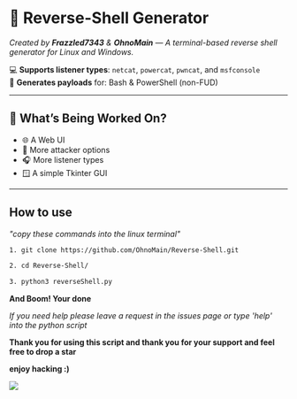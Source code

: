 # 🐚 Reverse-Shell Generator

_Created by **Frazzled7343** & **OhnoMain** — A terminal-based reverse shell generator for Linux and Windows._

💻 **Supports listener types**: `netcat`, `powercat`, `pwncat`, and `msfconsole`  
🐍 **Generates payloads** for: Bash & PowerShell (non-FUD)

---

## 🚧 What’s Being Worked On?

- 🌐 A Web UI  
- 🎯 More attacker options  
- 🎧 More listener types  
- 🪟 A simple Tkinter GUI  

---

<h2>How to use</h2>

_"copy these commands into the linux terminal"_
```bash 
1. git clone https://github.com/OhnoMain/Reverse-Shell.git
```
```bash
2. cd Reverse-Shell/
```
```bash
3. python3 reverseShell.py
```
**And Boom! Your done**

_If you need help please leave a request in the issues page or type 'help' into the python script_

**Thank you for using this script and thank you for your support and feel free to drop a star**

**enjoy hacking :)**

<img src="https://media.giphy.com/media/v1.Y2lkPTc5MGI3NjExbnJ5bHQ2cXkyenU4ajc1YWdpNGlua2Z6dm10Nmt4YnhxZHp3bXBrOCZlcD12MV9naWZzX3NlYXJjaCZjdD1n/B4dt6rXq6nABilHTYM/giphy.gif">

